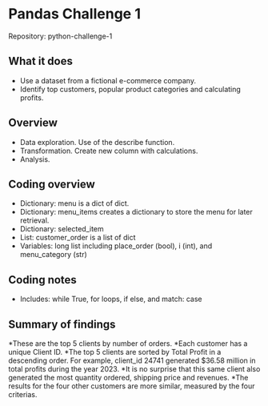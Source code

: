 
# Pandas Challenge 1        
Repository: python-challenge-1

## What it does

* Use a dataset from a fictional e-commerce company.
* Identify top customers, popular product categories and calculating profits.


## Overview
* Data exploration. Use of the describe function.
* Transformation. Create new column with calculations.
* Analysis.

## Coding overview
* Dictionary: menu is a dict of dict.
* Dictionary: menu_items creates a dictionary to store the menu for
              later retrieval.
* Dictionary: selected_item
* List: customer_order is a  list of dict
* Variables: long list including place_order (bool), i (int), and
            menu_category (str)

## Coding notes
* Includes: while True, for loops, if else, and match: case

## Summary of findings
*These are the top 5 clients by number of orders.
*Each customer has a unique Client ID.
*The top 5 clients are sorted by Total Profit in a descending order. For example, client_id 24741 generated $36.58 million in total profits during the year 2023.
*It is no surprise that this same client also generated the most quantity ordered, shipping price and revenues.
*The results for the four other customers are more similar, measured by the four criterias.



